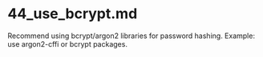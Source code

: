 # 44_use_bcrypt.md
Recommend using bcrypt/argon2 libraries for password hashing. Example: use argon2-cffi or bcrypt packages.
